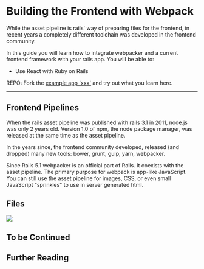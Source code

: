 # Building the Frontend with Webpack

While the asset pipeline is rails' way of preparing
files for the frontend, in recent years a completely
different toolchain was developed in the frontend community.

In this guide you will learn how to integrate webpacker
and a current frontend framework with your rails app.
You will be able to:

*   Use React with Ruby on Rails

REPO: Fork the [example app 'xxx'](https://github.com/backend-development/xxx) and try out what you learn here.

---

## Frontend Pipelines

When the rails asset pipeline was published with rails 3.1 in 2011, node.js
was only 2 years old. Version 1.0 of npm, the node package manager, was released at the
same time as the asset pipeline.

In the years since, the frontend community developed, released (and dropped) many
new tools: bower, grunt, gulp, yarn, webpacker.

Since Rails 5.1 webpacker is an official part of Rails. It coexists with the asset pipeline.
The primary purpose for webpack is app-like JavaScript. You can still use
the asset pipeline for images, CSS, or even small JavaScript "sprinkles" to use in server generated html.

## Files

![](images/javascript-folder.png)

## To be Continued

## Further Reading

